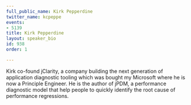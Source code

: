 ```yaml
---
full_public_name: Kirk Pepperdine
twitter_name: kcpeppe
events:
- 5139
title: Kirk Pepperdine
layout: speaker_bio
id: 938
order: 1

---
```

Kirk co-found jClarity, a company building the next generation of application diagnostic tooling which was bought my Microsoft where he is now a Principle Engineer. He is the author of jPDM, a performance diagnostic model that help people to quickly identify the root cause of performance regressions.